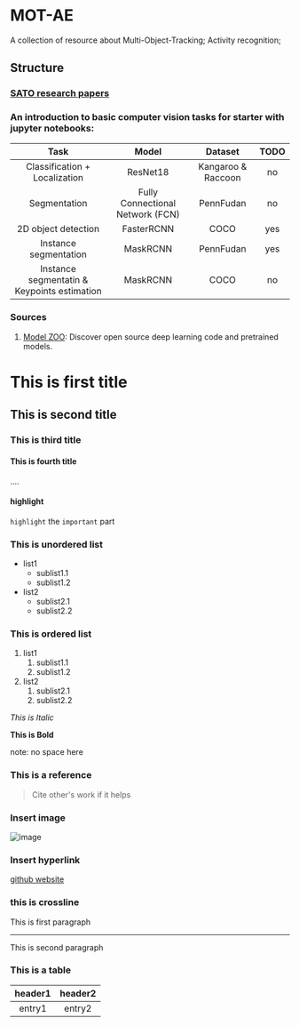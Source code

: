 # MOT-AE
A collection of resource about Multi-Object-Tracking; Activity recognition;

## Structure
### [SATO research papers](./SATO)

### An introduction to basic computer vision tasks for starter with jupyter notebooks:
|     Task     |  Model | Dataset |  TODO |
|:------------:| :----: | :------:| :----:|
| Classification + Localization | ResNet18 | Kangaroo & Raccoon| no |
| Segmentation | Fully Connectional Network (FCN) | PennFudan | no |
| 2D object detection | FasterRCNN | COCO | yes |
| Instance segmentation | MaskRCNN | PennFudan | yes |
| Instance segmentatin & Keypoints estimation | MaskRCNN | COCO | no |

### Sources
1. [Model ZOO](https://modelzoo.co/): Discover open source deep learning code and pretrained models.

# This is first title

## This is second title

### This is third title

#### This is fourth title
....

#### highlight
`highlight` the `important` part


### This is unordered list
- list1
    - sublist1.1
    - sublist1.2
- list2
    - sublist2.1
    - sublist2.2
    
### This is ordered list
1. list1
    1. sublist1.1
    2. sublist1.2
2. list2
    1. sublist2.1
    2. sublist2.2
  
*This is Italic*

**This is Bold**

note: no space here


### This is a reference    

> Cite other's work if it helps


### Insert image
![image](https://timgsa.baidu.com/timg?image&quality=80&size=b9999_10000&sec=1601396295301&di=e9dac713622b99a7f89c9f51bba1ac08&imgtype=0&src=http%3A%2F%2Fimg1.cache.netease.com%2Ftech%2F2015%2F6%2F16%2F2015061609482114e9a_550.png)

### Insert hyperlink
[github website](https://github.com/)


### this is crossline
This is first paragraph
***
This is second paragraph


### This is a table
| header1 | header2 |
| :--: | :--: |
| entry1 | entry2|
